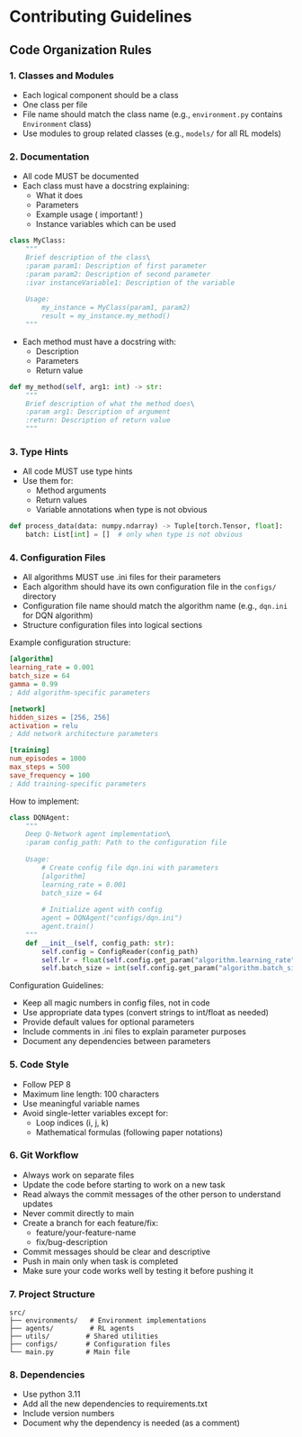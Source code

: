 # Contributing Guidelines

## Code Organization Rules

### 1. Classes and Modules
- Each logical component should be a class
- One class per file
- File name should match the class name (e.g., `environment.py` contains `Environment` class)
- Use modules to group related classes (e.g., `models/` for all RL models)

### 2. Documentation
- All code MUST be documented
- Each class must have a docstring explaining:
  - What it does
  - Parameters
  - Example usage ( important! )
  - Instance variables which can be used
```python
class MyClass:
    """
    Brief description of the class\
    :param param1: Description of first parameter
    :param param2: Description of second parameter
    :ivar instanceVariable1: Description of the variable
    
    Usage:
        my_instance = MyClass(param1, param2)
        result = my_instance.my_method()
    """
```
- Each method must have a docstring with:
  - Description
  - Parameters
  - Return value
```python
def my_method(self, arg1: int) -> str:
    """
    Brief description of what the method does\
    :param arg1: Description of argument
    :return: Description of return value
    """
```

### 3. Type Hints
- All code MUST use type hints
- Use them for:
  - Method arguments
  - Return values
  - Variable annotations when type is not obvious
```python
def process_data(data: numpy.ndarray) -> Tuple[torch.Tensor, float]:
    batch: List[int] = []  # only when type is not obvious
```

### 4. Configuration Files
- All algorithms MUST use .ini files for their parameters
- Each algorithm should have its own configuration file in the `configs/` directory
- Configuration file name should match the algorithm name (e.g., `dqn.ini` for DQN algorithm)
- Structure configuration files into logical sections

Example configuration structure:
```ini
[algorithm]
learning_rate = 0.001
batch_size = 64
gamma = 0.99
; Add algorithm-specific parameters

[network]
hidden_sizes = [256, 256]
activation = relu
; Add network architecture parameters

[training]
num_episodes = 1000
max_steps = 500
save_frequency = 100
; Add training-specific parameters
```

How to implement:
```python
class DQNAgent:
    """
    Deep Q-Network agent implementation\
    :param config_path: Path to the configuration file
    
    Usage:
        # Create config file dqn.ini with parameters
        [algorithm]
        learning_rate = 0.001
        batch_size = 64
        
        # Initialize agent with config
        agent = DQNAgent("configs/dqn.ini")
        agent.train()
    """
    def __init__(self, config_path: str):
        self.config = ConfigReader(config_path)
        self.lr = float(self.config.get_param("algorithm.learning_rate"))
        self.batch_size = int(self.config.get_param("algorithm.batch_size"))
```

Configuration Guidelines:
- Keep all magic numbers in config files, not in code
- Use appropriate data types (convert strings to int/float as needed)
- Provide default values for optional parameters
- Include comments in .ini files to explain parameter purposes
- Document any dependencies between parameters

### 5. Code Style
- Follow PEP 8
- Maximum line length: 100 characters
- Use meaningful variable names
- Avoid single-letter variables except for:
  - Loop indices (i, j, k)
  - Mathematical formulas (following paper notations)

### 6. Git Workflow
- Always work on separate files
- Update the code before starting to work on a new task
- Read always the commit messages of the other person to understand updates
- Never commit directly to main
- Create a branch for each feature/fix:
  - feature/your-feature-name
  - fix/bug-description
- Commit messages should be clear and descriptive
- Push in main only when task is completed
- Make sure your code works well by testing it before pushing it

### 7. Project Structure
```
src/
├── environments/   # Environment implementations
├── agents/         # RL agents
├── utils/         # Shared utilities
├── configs/       # Configuration files
└── main.py        # Main file
```

### 8. Dependencies
- Use python 3.11
- Add all the new dependencies to requirements.txt
- Include version numbers
- Document why the dependency is needed (as a comment)
